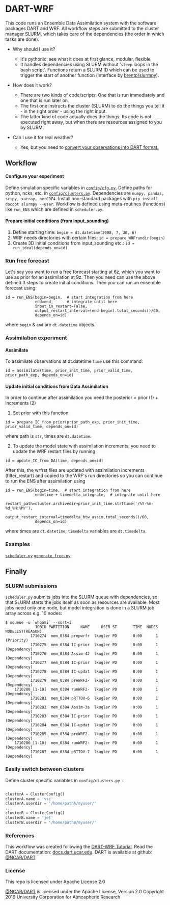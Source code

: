 # DART-WRF

This code runs an Ensemble Data Assimilation system with the software packages DART and WRF. All workflow steps are submitted to the cluster manager SLURM, which takes care of the dependencies (the order in which tasks are done).

- Why should I use it?
  - It's pythonic: see what it does at first glance, modular, flexible
  - It handles dependencies using SLURM without '`sleep` loops in the bash script'. 
Functions return a SLURM ID which can be used to trigger the start of another function (interface by [brentp/slurmpy](https://github.com/brentp/slurmpy)).

- How does it work?
  - There are two kinds of code/scripts: One that is run immediately and one that is run later on.
  - The first one instructs the cluster (SLURM) to do the things you tell it - in the right order - using the right input. 
  - The latter kind of code actually does the things. Its code is not executed right away, but when there are resources assigned to you by SLURM. 

- Can I use it for real weather?
  -  Yes, but you need to [convert your observations into DART format.](https://docs.dart.ucar.edu)


## Workflow
#### Configure your experiment
Define simulation specific variables in [`config/cfg.py`](https://github.com/lkugler/DART-WRF/blob/master/config/cfg.py).
Define paths for python, ncks, etc. in [`config/clusters.py`](https://github.com/lkugler/DART-WRF/blob/master/config/clusters.py).
Dependencies are `numpy, pandas, scipy, xarray, netCDF4`. Install non-standard packages with `pip install docopt slurmpy --user`.
Workflow is defined using meta-routines (functions) like `run_ENS` which are defined in `scheduler.py`.

#### Prepare initial conditions (from input_sounding)
1) Define starting time: 
`begin = dt.datetime(2008, 7, 30, 6)`
2) WRF needs directories with certain files:
`id = prepare_WRFrundir(begin)` 
3) Create 3D initial conditions from input_sounding etc.:
`id = run_ideal(depends_on=id)` 

### Run free forecast
Let's say you want to run a free forecast starting at 6z, which you want to use as prior for an assimilation at 9z. Then you need can use the above defined 3 steps to create initial conditions.
Then you can run an ensemble forecast using:
```
id = run_ENS(begin=begin,  # start integration from here
             end=end,      # integrate until here
             input_is_restart=False,
             output_restart_interval=(end-begin).total_seconds()/60,
             depends_on=id)
```
where `begin` & `end` are `dt.datetime` objects.

### Assimilation experiment
#### Assimilate
To assimilate observations at dt.datetime `time` use this command:

`id = assimilate(time, prior_init_time, prior_valid_time, prior_path_exp, depends_on=id)`

#### Update initial conditions from Data Assimilation
In order to continue after assimilation you need the posterior = prior (1) + increments (2)

1. Set prior with this function:

`id = prepare_IC_from_prior(prior_path_exp, prior_init_time, prior_valid_time, depends_on=id)`

where path is `str`, times are `dt.datetime`.

2. To update the model state with assimilation increments, you need to update the WRF restart files by running

`id = update_IC_from_DA(time, depends_on=id)`

After this, the wrfrst files are updated with assimilation increments (filter_restart) and copied to the WRF's run directories so you can continue to run the ENS after assimilation using

```
id = run_ENS(begin=time,  # start integration from here
             end=time + timedelta_integrate,  # integrate until here
             restart_path=cluster.archivedir+prior_init_time.strftime('/%Y-%m-%d_%H:%M/'),
             output_restart_interval=timedelta_btw_assim.total_seconds()/60,
             depends_on=id)
```
where times are `dt.datetime`; `timedelta` variables are `dt.timedelta`.

### Examples
[`scheduler.py`](https://github.com/lkugler/DART-WRF/blob/master/scheduler.py) 
[`generate_free.py`](https://github.com/lkugler/DART-WRF/blob/master/generate_free.py) 

## Finally

### SLURM submissions
`scheduler.py` submits jobs into the SLURM queue with dependencies, so that SLURM starts the jobs itself as soon as resources are available. Most jobs need only one node, but model integration is done in a SLURM job array across e.g. 10 nodes:
```
$ squeue -u `whoami` --sort=i
             JOBID PARTITION     NAME     USER ST       TIME  NODES NODELIST(REASON)
           1710274  mem_0384 prepwrfr  lkugler PD       0:00      1 (Priority)
           1710275  mem_0384 IC-prior  lkugler PD       0:00      1 (Dependency)
           1710276  mem_0384 Assim-42  lkugler PD       0:00      1 (Dependency)
           1710277  mem_0384 IC-prior  lkugler PD       0:00      1 (Dependency)
           1710278  mem_0384 IC-updat  lkugler PD       0:00      1 (Dependency)
           1710279  mem_0384 preWRF2-  lkugler PD       0:00      1 (Dependency)
    1710280_[1-10]  mem_0384 runWRF2-  lkugler PD       0:00      1 (Dependency)
           1710281  mem_0384 pRTTOV-6  lkugler PD       0:00      1 (Dependency)
           1710282  mem_0384 Assim-3a  lkugler PD       0:00      1 (Dependency)
           1710283  mem_0384 IC-prior  lkugler PD       0:00      1 (Dependency)
           1710284  mem_0384 IC-updat  lkugler PD       0:00      1 (Dependency)
           1710285  mem_0384 preWRF2-  lkugler PD       0:00      1 (Dependency)
    1710286_[1-10]  mem_0384 runWRF2-  lkugler PD       0:00      1 (Dependency)
           1710287  mem_0384 pRTTOV-7  lkugler PD       0:00      1 (Dependency)
```

### Easily switch between clusters
Define cluster specific variables in `config/clusters.py `:
```python

clusterA = ClusterConfig()
clusterA.name = 'vsc'
clusterA.userdir = '/home/pathA/myuser/'
...
clusterB = ClusterConfig()
clusterB.name = 'jet'
clusterB.userdir = '/home/pathB/myuser/'
```


### References
This workflow was created following the [DART-WRF Tutorial](http://www.image.ucar.edu/wrfdart/tutorial/).
Read the DART documentation: [docs.dart.ucar.edu](https://docs.dart.ucar.edu).
DART is available at github: [@NCAR/DART](https://github.com/NCAR/DART).

### License
This repo is licensed under Apache License 2.0

[@NCAR/DART](https://github.com/NCAR/DART) is licensed under the Apache License, Version 2.0
Copyright 2019 University Corporation for Atmospheric Research
